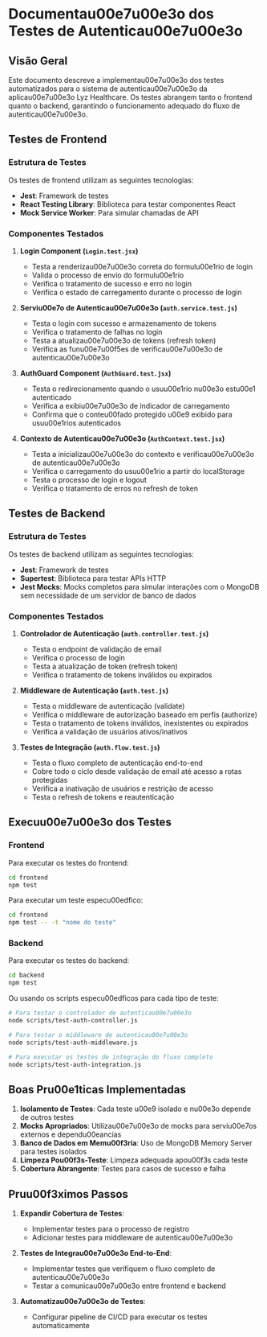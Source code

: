 # Documentau00e7u00e3o dos Testes de Autenticau00e7u00e3o

## Visão Geral

Este documento descreve a implementau00e7u00e3o dos testes automatizados para o sistema de autenticau00e7u00e3o da aplicau00e7u00e3o Lyz Healthcare. Os testes abrangem tanto o frontend quanto o backend, garantindo o funcionamento adequado do fluxo de autenticau00e7u00e3o.

## Testes de Frontend

### Estrutura de Testes

Os testes de frontend utilizam as seguintes tecnologias:

- **Jest**: Framework de testes
- **React Testing Library**: Biblioteca para testar componentes React
- **Mock Service Worker**: Para simular chamadas de API

### Componentes Testados

1. **Login Component (`Login.test.jsx`)**
   - Testa a renderizau00e7u00e3o correta do formulu00e1rio de login
   - Valida o processo de envio do formulu00e1rio
   - Verifica o tratamento de sucesso e erro no login
   - Verifica o estado de carregamento durante o processo de login

2. **Serviu00e7o de Autenticau00e7u00e3o (`auth.service.test.js`)**
   - Testa o login com sucesso e armazenamento de tokens
   - Verifica o tratamento de falhas no login
   - Testa a atualizau00e7u00e3o de tokens (refresh token)
   - Verifica as funu00e7u00f5es de verificau00e7u00e3o de autenticau00e7u00e3o

3. **AuthGuard Component (`AuthGuard.test.jsx`)**
   - Testa o redirecionamento quando o usuu00e1rio nu00e3o estu00e1 autenticado
   - Verifica a exibiu00e7u00e3o de indicador de carregamento
   - Confirma que o conteu00fado protegido u00e9 exibido para usuu00e1rios autenticados

4. **Contexto de Autenticau00e7u00e3o (`AuthContext.test.jsx`)**
   - Testa a inicializau00e7u00e3o do contexto e verificau00e7u00e3o de autenticau00e7u00e3o
   - Verifica o carregamento do usuu00e1rio a partir do localStorage
   - Testa o processo de login e logout
   - Verifica o tratamento de erros no refresh de token

## Testes de Backend

### Estrutura de Testes

Os testes de backend utilizam as seguintes tecnologias:

- **Jest**: Framework de testes
- **Supertest**: Biblioteca para testar APIs HTTP
- **Jest Mocks**: Mocks completos para simular interações com o MongoDB sem necessidade de um servidor de banco de dados

### Componentes Testados

1. **Controlador de Autenticação (`auth.controller.test.js`)**
   - Testa o endpoint de validação de email
   - Verifica o processo de login
   - Testa a atualização de token (refresh token)
   - Verifica o tratamento de tokens inválidos ou expirados

2. **Middleware de Autenticação (`auth.test.js`)**
   - Testa o middleware de autenticação (validate)
   - Verifica o middleware de autorização baseado em perfis (authorize)
   - Testa o tratamento de tokens inválidos, inexistentes ou expirados
   - Verifica a validação de usuários ativos/inativos

3. **Testes de Integração (`auth.flow.test.js`)**
   - Testa o fluxo completo de autenticação end-to-end
   - Cobre todo o ciclo desde validação de email até acesso a rotas protegidas
   - Verifica a inativação de usuários e restrição de acesso
   - Testa o refresh de tokens e reautenticação

## Execuu00e7u00e3o dos Testes

### Frontend

Para executar os testes do frontend:

```bash
cd frontend
npm test
```

Para executar um teste especu00edfico:

```bash
cd frontend
npm test -- -t "nome do teste"
```

### Backend

Para executar os testes do backend:

```bash
cd backend
npm test
```

Ou usando os scripts especu00edficos para cada tipo de teste:

```bash
# Para testar o controlador de autenticau00e7u00e3o
node scripts/test-auth-controller.js

# Para testar o middleware de autenticau00e7u00e3o
node scripts/test-auth-middleware.js

# Para executar os testes de integração do fluxo completo
node scripts/test-auth-integration.js
```

## Boas Pru00e1ticas Implementadas

1. **Isolamento de Testes**: Cada teste u00e9 isolado e nu00e3o depende de outros testes
2. **Mocks Apropriados**: Utilizau00e7u00e3o de mocks para serviu00e7os externos e dependu00eancias
3. **Banco de Dados em Memu00f3ria**: Uso de MongoDB Memory Server para testes isolados
4. **Limpeza Pou00f3s-Teste**: Limpeza adequada apou00f3s cada teste
5. **Cobertura Abrangente**: Testes para casos de sucesso e falha

## Pruu00f3ximos Passos

1. **Expandir Cobertura de Testes**:
   - Implementar testes para o processo de registro
   - Adicionar testes para middleware de autenticau00e7u00e3o

2. **Testes de Integrau00e7u00e3o End-to-End**:
   - Implementar testes que verifiquem o fluxo completo de autenticau00e7u00e3o
   - Testar a comunicau00e7u00e3o entre frontend e backend

3. **Automatizau00e7u00e3o de Testes**:
   - Configurar pipeline de CI/CD para executar os testes automaticamente
